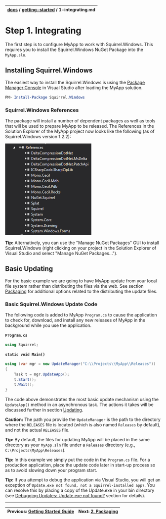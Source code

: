 | [docs](..) / [getting-started](.) / 1-integrating.md |
|:---|



# Step 1. Integrating

The first step is to configure MyApp to work with Squirrel.Windows. This requires you to install the Squirrel.Windows NuGet Package into the `MyApp.sln`.

## Installing Squirrel.Windows

The easiest way to install the Squirrel.Windows is using the [Package Manager Console](https://docs.NuGet.org/consume/package-manager-console) in Visual Studio after loading the MyApp solution.

~~~powershell
PM> Install-Package Squirrel.Windows
~~~

### Squirrel.Windows References

The package will install a number of dependent packages as well as tools that will be used to prepare MyApp to be released. The References in the Solution Explorer of the MyApp project now looks like the following (as of Squirrel.Windows version 1.2.2):

![](images/1.1-post-package-install.png)

**Tip:** Alternatively, you can use the "Manage NuGet Packages" GUI to install Squirrel.Windows (right clicking on your project in the Solution Explorer of Visual Studio and select "Manage NuGet Packages..."). 

## Basic Updating

For the basic example we are going to have MyApp update from your local file system rather than distributing the files via the web.  See section [Packaging](2-packaging.md) for additional options related to the distributing the update files.

### Basic Squirrel.Windows Update Code
The following code is added to MyApp `Program.cs` to cause the application to check for, download, and install any new releases of MyApp in the background while you use the application. 

**`Program.cs`**

~~~cs
using Squirrel;
~~~

**`static void Main()`**

~~~cs
using (var mgr = new UpdateManager("C:\\Projects\\MyApp\\Releases"))
{
    Task t = mgr.UpdateApp();
    t.Start();
    t.Wait();
}
~~~

The code above demonstrates the most basic update mechanism using the `UpdateApp()` method in an asynchronous task. The actions it takes will be discussed further in section [Updating](5-updating.md).

**Caution:** The path you provide the `UpdateManager` is the path to the directory where the `RELEASES` file is located (which is also named `Releases` by default), and not the actual `RELEASES` file.

**Tip:** By default, the files for updating MyApp will be placed in the same directory as your `MyApp.sln` file under a `Releases` directory (e.g., `C:\Projects\MyApp\Releases`).


**Tip:** In this example we simply put the code in the `Program.cs` file. For a production application, place the update code later in start-up process so as to avoid slowing down your program start. 

**Tip:** If you attempt to debug the application via Visual Studio, you will get an exception of `Update.exe not found, not a Squirrel-installed app?`. You can resolve this by placing a copy of the Update.exe in your bin directory (see [Debugging Updates: Update.exe not found?](../using/debugging-updates.md) section for details).

---
| Previous: [Getting Started Guide](0-overview.md) | Next: [2. Packaging](2-packaging.md)|
|:---|:---|
